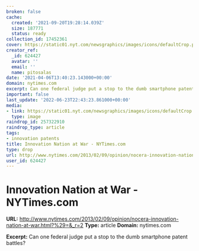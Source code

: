 ```yaml
---
broken: false
cache:
  created: '2021-09-20T19:28:14.039Z'
  size: 187771
  status: ready
collection_id: 17452361
cover: https://static01.nyt.com/newsgraphics/images/icons/defaultCrop.png?year=2013
creator_ref:
  _id: 624427
  avatar: ''
  email: ''
  name: pitosalas
date: '2021-04-06T13:40:23.143000+00:00'
domain: nytimes.com
excerpt: Can one federal judge put a stop to the dumb smartphone patent battles?
important: false
last_update: '2022-06-23T22:43:23.861000+00:00'
media:
- link: https://static01.nyt.com/newsgraphics/images/icons/defaultCrop.png?year=2013
  type: image
raindrop_id: 257322910
raindrop_type: article
tags:
- innovation patents
title: Innovation Nation at War - NYTimes.com
type: drop
url: http://www.nytimes.com/2013/02/09/opinion/nocera-innovation-nation-at-war.html?%29=&_r=2
user_id: 624427
---
```


# Innovation Nation at War - NYTimes.com

**URL:** http://www.nytimes.com/2013/02/09/opinion/nocera-innovation-nation-at-war.html?%29=&_r=2
**Type:** article
**Domain:** nytimes.com

**Excerpt:** Can one federal judge put a stop to the dumb smartphone patent battles?
